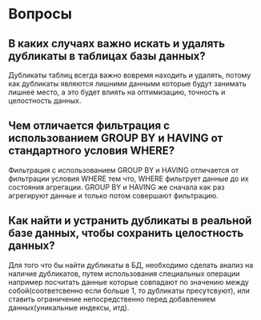 # Вопросы

## В каких случаях важно искать и удалять дубликаты в таблицах базы данных?
Дубликаты таблиц всегда важно вовремя находить и удалять, потому как дубликаты
являются лишними данными которые будут занимать лишнее место, а это
будет влиять на оптимизацию, точность и целостность данных.

## Чем отличается фильтрация с использованием GROUP BY и HAVING от стандартного условия WHERE?
Фильтрация с использованием GROUP BY и HAVING отличается от фильтрации условия WHERE тем что, 
WHERE фильтрует данные до их состояния агрегации. GROUP BY и HAVING же сначала как раз
агрегируют данные и только потом совершают фильтрацию.

## Как найти и устранить дубликаты в реальной базе данных, чтобы сохранить целостность данных?

Для того что бы найти дубликаты в БД, необходимо сделать анализ на наличие дубликатов,
путем использования специальных операции например посчитать данные которые совпадают по значению между 
собой(соответсвенно если больше 1, то дубликаты пресутсвуют), или ставить ограничение
непосредственно перед добавлением данных(уникальные индексы, итд).
